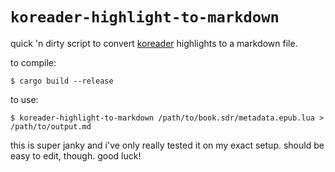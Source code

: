 # `koreader-highlight-to-markdown`

quick 'n dirty script to convert [koreader](https://koreader.rocks/) highlights to a markdown file.

to compile:

```
$ cargo build --release
```

to use:

```
$ koreader-highlight-to-markdown /path/to/book.sdr/metadata.epub.lua > /path/to/output.md
```

this is super janky and i've only really tested it on my exact setup. should be easy to edit, though. good luck!

